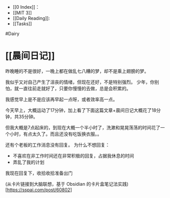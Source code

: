 - [[0 Index]]：
- [[MIT 3]]
- [[Daily Reading]]:
- [[Tasks]] 

#Dairy 
# [[晨间日记]]
昨晚睡的不是很好，一晚上都在做乱七八糟的梦，却不是乘上翅膀的梦。

我似乎又对自己产生了沮丧的情绪，但现在还好，不是特别强烈。
少年，你别怕，就一直往前走就好了，只要你慢慢的去做，总是会积累的。

我感觉早上是不是应该再早起一点呀，或者效率高一点。

今天早上，大概运动了17分钟，加上看了下面这篇文章+晨间日记大概花了18分钟，共35分钟。

但我大概是7点起床的，到现在大概一个半小时了，洗漱和晃晃荡荡的时间花了一个小时，有点太久了。而且还没有吃饭换衣服。。

还有个老板的工作消息没有回复。
为什么不想回复：
- 不喜欢在非工作时间还在非常积极的回复，占据我休息的时间
- 弄乱了我的计划

我现在回复下，收拾收拾准备出门


(从卡片链接到大脑联想，基于 Obsidian 的卡片盒笔记法实践)[https://sspai.com/post/60802]